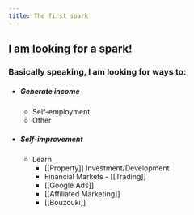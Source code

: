 ```yaml
---
title: The first spark
---
```


## I am looking for a spark!

### Basically speaking, I am looking for ways to:
- ##### Generate income
	- Self-employment
	- Other
- ##### Self-improvement
	- Learn
		- [[Property]] Investment/Development
		- Financial Markets - [[Trading]]
		- [[Google Ads]]
		- [[Affiliated Marketing]]
		- [[Bouzouki]]

